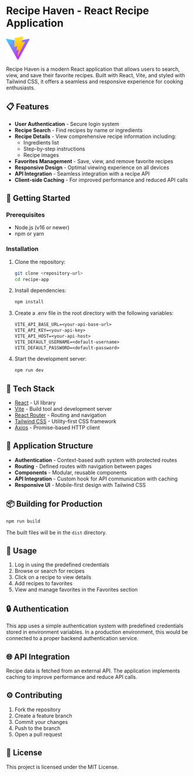 # Recipe Haven - React Recipe Application

![Recipe Haven Logo](public/vite.svg)

Recipe Haven is a modern React application that allows users to search, view, and save their favorite recipes. Built with React, Vite, and styled with Tailwind CSS, it offers a seamless and responsive experience for cooking enthusiasts.

## 📋 Features

- **User Authentication** - Secure login system
- **Recipe Search** - Find recipes by name or ingredients
- **Recipe Details** - View comprehensive recipe information including:
  - Ingredients list
  - Step-by-step instructions
  - Recipe images
- **Favorites Management** - Save, view, and remove favorite recipes
- **Responsive Design** - Optimal viewing experience on all devices
- **API Integration** - Seamless integration with a recipe API
- **Client-side Caching** - For improved performance and reduced API calls

## 🚀 Getting Started

### Prerequisites

- Node.js (v16 or newer)
- npm or yarn

### Installation

1. Clone the repository:
   ```sh
   git clone <repository-url>
   cd recipe-app
   ```

2. Install dependencies:
   ```sh
   npm install
   ```

3. Create a .env file in the root directory with the following variables:
   ```
   VITE_API_BASE_URL=<your-api-base-url>
   VITE_API_KEY=<your-api-key>
   VITE_API_HOST=<your-api-host>
   VITE_DEFAULT_USERNAME=<default-username>
   VITE_DEFAULT_PASSWORD=<default-password>
   ```

4. Start the development server:
   ```sh
   npm run dev
   ```

## 🧰 Tech Stack

- [React](https://reactjs.org/) - UI library
- [Vite](https://vitejs.dev/) - Build tool and development server
- [React Router](https://reactrouter.com/) - Routing and navigation
- [Tailwind CSS](https://tailwindcss.com/) - Utility-first CSS framework
- [Axios](https://axios-http.com/) - Promise-based HTTP client

## 📱 Application Structure

- **Authentication** - Context-based auth system with protected routes
- **Routing** - Defined routes with navigation between pages
- **Components** - Modular, reusable components
- **API Integration** - Custom hook for API communication with caching
- **Responsive UI** - Mobile-first design with Tailwind CSS

## 📦 Building for Production

```sh
npm run build
```

The built files will be in the `dist` directory.

## 📝 Usage

1. Log in using the predefined credentials
2. Browse or search for recipes
3. Click on a recipe to view details
4. Add recipes to favorites
5. View and manage favorites in the Favorites section

## 🔒 Authentication

This app uses a simple authentication system with predefined credentials stored in environment variables. In a production environment, this would be connected to a proper backend authentication service.

## 🌐 API Integration

Recipe data is fetched from an external API. The application implements caching to improve performance and reduce API calls.

## ⚙️ Contributing

1. Fork the repository
2. Create a feature branch
3. Commit your changes
4. Push to the branch
5. Open a pull request

## 📄 License

This project is licensed under the MIT License.
